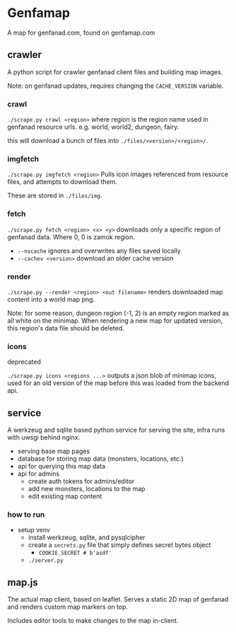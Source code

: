 # Genfamap

A map for genfanad.com, found on genfamap.com

## crawler

A python script for crawler genfanad client files and building map images.

Note: on genfanad updates, requires changing the `CACHE_VERSION` variable.

### crawl

`./scrape.py crawl <region>` where region is the region name used in genfanad
resource urls. e.g. world, world2, dungeon, fairy.

this will download a bunch of files into `./files/<version>/<region>/`.

### imgfetch

`./scrape.py imgfetch <region>` Pulls icon images referenced from resource files,
and attempts to download them.

These are stored in `./files/img`.


### fetch

`./scrape.py fetch <region> <x> <y>` downloads only a specific region of
genfanad data. Where 0, 0 is zamok region.

- `--nocache` ignores and overwrites any files saved locally
- `--cachev <version>` download an older cache version

### render

`./scrape.py --render <region> <out filename>` renders downloaded map
content into a world map png.

Note: for some reason, dungeon region (-1, 2) is an empty region marked as
all white on the minimap. When rendering a new map for updated version, this
region's data file should be deleted.

### icons

deprecated

`./scrape.py icons <regions ...>` outputs a json blob of minimap icons, used
for an old version of the map before this was loaded from the backend api.

## service

A werkzeug and sqlite based python service for serving the site, infra runs with
uwsgi behind nginx.

- serving base map pages
- database for storing map data (monsters, locations, etc.)
- api for querying this map data
- api for admins
  - create auth tokens for admins/editor
  - add new monsters, locations to the map
  - edit existing map content

### how to run

- setup venv
  - install werkzeug, sqlite, and pysqlcipher
  - create a `secrets.py` file that simply defines secret bytes object 
    - `COOKIE_SECRET # b'asdf'`
  - `./server.py`

## map.js

The actual map client, based on leaflet. Serves a static 2D map of genfanad
and renders custom map markers on top.

Includes editor tools to make changes to the map in-client.

